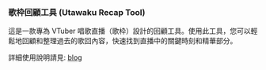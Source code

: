 ### 歌枠回顧工具 (Utawaku Recap Tool)

這是一款專為 VTuber 唱歌直播（歌枠）設計的回顧工具。使用此工具，您可以輕鬆地回顧和整理過去的歌回內容，快速找到直播中的關鍵時刻和精華部分。

詳細使用說明請見: [blog](https://benjamin-yan.github.io/歌枠-viewing-tool-使用指南/)

